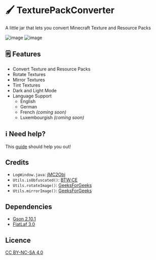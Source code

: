 # 🖌 TexturePackConverter
A little jar that lets you convert Minecraft Texture and Resource Packs

![image](https://user-images.githubusercontent.com/25046819/228991869-ff3019f6-389a-4268-8a58-e5144f7fac25.png)
![image](https://user-images.githubusercontent.com/25046819/228992128-bfcd82dd-2dc3-4945-9a33-399d1276e432.png)

## 🗒 Features

- Convert Texture and Resource Packs
- Rotate Textures
- Mirror Textures
- Tint Textures
- Dark and Light Mode
- Language Support 
  - English
  - German
  - French _(coming soon)_
  - Luxembourgish _(coming soon)_

## ℹ Need help?

This [guide](https://www.github.com/BTW-Community/TexturePackConverter/blob/main/GUIDE.md) should help you out!

## Credits

- `LogWindow.java`: [jMC2Obj](https://github.com/jmc2obj/j-mc-2-obj)
- `Utils.isObfuscated()`: [BTW:CE](https://github.com/BTW-Community/BTW-Public)
- `Utils.rotateImage()`: [GeeksForGeeks](https://www.geeksforgeeks.org/java-program-to-rotate-an-image/)
- `Utils.mirrorImage()`: [GeeksForGeeks](https://www.geeksforgeeks.org/image-processing-in-java-creating-a-mirror-image/)

## Dependencies
- [Gson 2.10.1](https://github.com/google/gson)
- [FlatLaf 3.0](https://github.com/JFormDesigner/FlatLaf)

## Licence
[CC BY-NC-SA 4.0](https://creativecommons.org/licenses/by-nc-sa/4.0/)